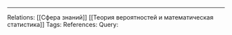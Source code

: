 
___
Relations: [[Сфера знаний]] [[Теория вероятностей и математическая статистика]] 
Tags: 
References: 
Query: 